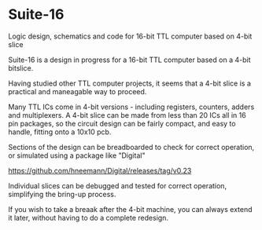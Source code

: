 # Suite-16
Logic design, schematics and code for 16-bit TTL computer based on 4-bit slice

Suite-16 is a design in progress for a 16-bit TTL computer based on a 4-bit bitslice.

Having studied other TTL computer projects, it seems that a 4-bit slice is a practical and maneagable way to proceed.

Many TTL ICs come in 4-bit versions - including registers, counters, adders and multiplexers. A 4-bit slice can be made from less than 20 ICs all in 16 pin packages, so the circuit design can be fairly compact, and easy to handle, fitting onto a 10x10 pcb. 

Sections of the design can be breadboarded to check for correct operation, or simulated using a package like "Digital"

https://github.com/hneemann/Digital/releases/tag/v0.23

Individual slices can be debugged and tested for correct operation, simplifying the bring-up process. 

If you wish to take a breaak after the 4-bit machine, you can always extend it later, without having to do a complete redesign.
